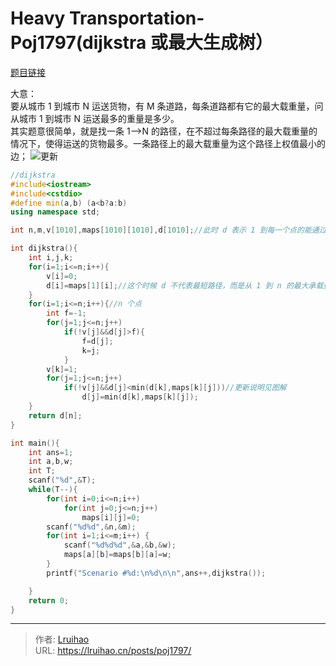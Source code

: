 # Heavy Transportation-Poj1797(dijkstra 或最大生成树）


[题目链接](http://poj.org/problem?id=1797)

大意：  
要从城市 1 到城市 N 运送货物，有 M 条道路，每条道路都有它的最大载重量，问从城市 1 到城市 N 运送最多的重量是多少。  
其实题意很简单，就是找一条 1-->N 的路径，在不超过每条路径的最大载重量的情况下，使得运送的货物最多。一条路径上的最大载重量为这个路径上权值最小的边；
![更新](images/update.jpg)

<!--more-->

```cpp
//dijkstra
#include<iostream>
#include<cstdio>
#define min(a,b) (a<b?a:b)
using namespace std;

int n,m,v[1010],maps[1010][1010],d[1010];//此时 d 表示 1 到每一个点的能通过的最大的重量

int dijkstra(){
    int i,j,k;
    for(i=1;i<=n;i++){
        v[i]=0;
        d[i]=maps[1][i];//这个时候 d 不代表最短路径，而是从 1 到 n 的最大承载量
    }
    for(i=1;i<=n;i++){//n 个点
        int f=-1;
        for(j=1;j<=n;j++)
            if(!v[j]&&d[j]>f){
                f=d[j];
                k=j;
            }
        v[k]=1;
        for(j=1;j<=n;j++)
            if(!v[j]&&d[j]<min(d[k],maps[k][j]))//更新说明见图解
                d[j]=min(d[k],maps[k][j]);
    }
    return d[n];
}

int main(){
    int ans=1;
    int a,b,w;
    int T;
    scanf("%d",&T);
    while(T--){
        for(int i=0;i<=n;i++)
            for(int j=0;j<=n;j++)
                maps[i][j]=0;
        scanf("%d%d",&n,&m);
        for(int i=1;i<=m;i++) {
            scanf("%d%d%d",&a,&b,&w);
            maps[a][b]=maps[b][a]=w;
        }
        printf("Scenario #%d:\n%d\n\n",ans++,dijkstra());

    }
    return 0;
}
```


---

> 作者: [Lruihao](https://github.com/Lruihao)  
> URL: https://lruihao.cn/posts/poj1797/  

